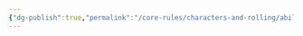 ```yaml
---
{"dg-publish":true,"permalink":"/core-rules/characters-and-rolling/ability-check-combinations/agility-agility/"}
---
```



